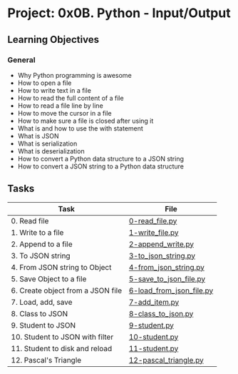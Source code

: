 # Project: 0x0B. Python - Input/Output

<h2>Learning Objectives</h2>

<h3>General</h3>

<ul>
<li>Why Python programming is awesome</li>
<li>How to open a file</li>
<li>How to write text in a file</li>
<li>How to read the full content of a file</li>
<li>How to read a file line by line</li>
<li>How to move the cursor in a file</li>
<li>How to make sure a file is closed after using it</li>
<li>What is and how to use the with statement</li>
<li>What is JSON</li>
<li>What is serialization</li>
<li>What is deserialization</li>
<li>How to convert a Python data structure to a JSON string</li>
<li>How to convert a JSON string to a Python data structure</li>
</ul>

<h2>Tasks</h2>

| Task | File |
| ---- | ---- |
| 0. Read file | [0-read_file.py](./0-read_file.py) |
| 1. Write to a file | [1-write_file.py](./1-write_file.py) |
| 2. Append to a file | [2-append_write.py](./2-append_write.py) |
| 3. To JSON string | [3-to_json_string.py](./3-to_json_string.py) |
| 4. From JSON string to Object | [4-from_json_string.py](./4-from_json_string.py) |
| 5. Save Object to a file | [5-save_to_json_file.py](./5-save_to_json_file.py) |
| 6. Create object from a JSON file | [6-load_from_json_file.py](./6-load_from_json_file.py) |
| 7. Load, add, save | [7-add_item.py](./7-add_item.py) |
| 8. Class to JSON | [8-class_to_json.py](./8-class_to_json.py) |
| 9. Student to JSON | [9-student.py](./9-student.py) |
| 10. Student to JSON with filter | [10-student.py](./10-student.py) |
| 11. Student to disk and reload | [11-student.py](./11-student.py) |
| 12. Pascal's Triangle | [12-pascal_triangle.py](./12-pascal_triangle.py) |